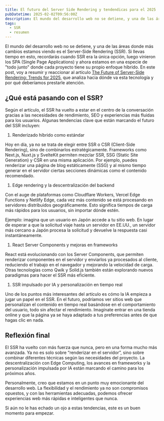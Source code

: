 ```yaml
---
title: El futuro del Server Side Rendering y tendendicas para el 2025
pubDatetime: 2025-02-02T09:56:00Z
description: El mundo del desarrollo web no se detiene, y una de las áreas donde más cambios estamos viendo es el Server-Side Rendering (SSR). Si llevas tiempo en esto, recordarás cuando SSR era la única opción, luego vinieron los SPA (Single Page Applications) y ahora estamos en una especie de "todo junto" donde cada proyecto tiene su propio enfoque híbrido. En este post, voy a resumir y reaccionar al artículo "The Future of Server-Side Rendering, Trends for 2025", que analiza hacia dónde va esta tecnología y por qué deberíamos prestarle atención.
tags:
  - SSR
  - resumen
---
```


El mundo del desarrollo web no se detiene, y una de las áreas donde más cambios estamos viendo es el Server-Side Rendering (SSR). Si llevas tiempo en esto, recordarás cuando SSR era la única opción, luego vinieron los SPA (Single Page Applications) y ahora estamos en una especie de "todo junto" donde cada proyecto tiene su propio enfoque híbrido. En este post, voy a resumir y reaccionar al artículo [The Future of Server-Side Rendering: Trends for 2025](https://itnext.io/the-future-of-server-side-rendering-trends-for-2025-650ca8508625), que analiza hacia dónde va esta tecnología y por qué deberíamos prestarle atención.

## ¿Qué está pasando con el SSR?

Según el artículo, el SSR ha vuelto a estar en el centro de la conversación gracias a las necesidades de rendimiento, SEO y experiencias más fluidas para los usuarios. Algunas tendencias clave que están marcando el futuro del SSR incluyen:

1. Renderizado híbrido como estándar

Hoy en día, ya no se trata de elegir entre SSR o CSR (Client-Side Rendering), sino de combinarlos estratégicamente. Frameworks como Next.js, Nuxt.js y SvelteKit permiten mezclar SSR, SSG (Static Site Generation) y CSR en una misma aplicación. Por ejemplo, puedes renderizar una página de blog estáticamente (SSG) y al mismo tiempo generar en el servidor ciertas secciones dinámicas como el contenido recomendado.

1. Edge rendering y la descentralización del backend

Con el auge de plataformas como Cloudflare Workers, Vercel Edge Functions y Netlify Edge, cada vez más contenido se está procesando en servidores distribuidos geográficamente. Esto significa tiempos de carga más rápidos para los usuarios, sin importar dónde estén.

Ejemplo: imagina que un usuario en Japón accede a tu sitio web. En lugar de esperar a que la solicitud viaje hasta un servidor en EE.UU., un servidor más cercano a Japón procesa la solicitud y devuelve la respuesta casi instantáneamente.

1. React Server Components y mejoras en frameworks

React está evolucionando con los Server Components, que permiten renderizar componentes en el servidor y enviarlos ya procesados al cliente, reduciendo el trabajo en el navegador y mejorando la velocidad de carga. Otras tecnologías como Qwik y Solid.js también están explorando nuevos paradigmas para hacer el SSR más eficiente.

1. SSR impulsado por IA y personalización en tiempo real

Uno de los puntos más interesantes del artículo es cómo la IA empieza a jugar un papel en el SSR. En el futuro, podríamos ver sitios web que personalizan el contenido en tiempo real basándose en el comportamiento del usuario, todo sin afectar el rendimiento. Imagínate entrar en una tienda online y que la página ya se haya adaptado a tus preferencias antes de que hagas clic en nada.

## Reflexión final

El SSR ha vuelto con más fuerza que nunca, pero en una forma mucho más avanzada. Ya no es solo sobre “renderizar en el servidor”, sino sobre combinar diferentes técnicas según las necesidades del proyecto. La descentralización con Edge Computing, los avances en frameworks y la personalización impulsada por IA están marcando el camino para los próximos años.

Personalmente, creo que estamos en un punto muy emocionante del desarrollo web. La flexibilidad y el rendimiento ya no son compromisos opuestos, y con las herramientas adecuadas, podemos ofrecer experiencias web más rápidas e inteligentes que nunca.

Si aún no le has echado un ojo a estas tendencias, este es un buen momento para empezar.
